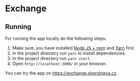 # Exchange

## Running
For running the app locally do the following steps:
1. Make sure, you have installed [Node JS + npm](https://nodejs.org/en/download) and [Yarn](https://classic.yarnpkg.com/lang/en/docs/install) first.
2. In the project directory run `yarn` to install dependencies.
3. In the project directory run `yarn start`.
4. Open `http://localhost:3000/` in your browser.

You can try the app on https://exchange.sherstneva.cz.